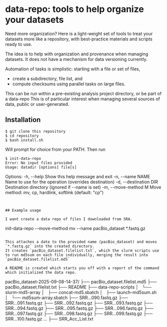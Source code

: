 # data-repo: tools to help organize your datasets
Need more organization? Here is a light-weight set of tools to treat your datasets more like a repository, with best-practice materials and scripts ready to use.

The idea is to help with organization and provenance when managing datasets.  It does not have a mechanism for data versioning currently.

Automation of tasks is simplistic: starting with a file or set of files, 
* create a subdirectory, file list, and
* compute checksums using parallel tasks on large files.

This can be run within a pre-existing analysis project directory, or be part of a data-repo This is of particular interest when managing several sources of data, 
public or user-generated.

## Installation
```
$ git clone this repository
$ cd repository
$ bash install.sh
```
Will prompt for choice from your PATH. 
Then run

```
$ init-data-repo 
Error: No input files provided
Usage: datadir [options] file[s]
```

Options:
  -h, --help            Show this help message and exit
  -n, --name NAME       Name to use for the operation (overrides destination)
  -d, --destination DIR Destination directory (ignored if --name is set)
  -m, --move-method M   Move method: mv, cp, hardlink, softlink (default: "cp")
```


## Example usage

I want create a data repo of files I downloaded from SRA.

```
init-data-repo --move-method mv --name pacBio_dataset *.fastq.gz
```

This attaches a date to the provided name (pacBio_dataset) and moves `*.fastq.gz` into the created directory.  
It creates `pacBio_dataset.filelist.txt`, which the slurm scripts use to run md5sum on each file individually, merging the result into `pacBio_dataset.filelist.md5` 

A README is created which starts you off with a report of the command which initialized the data repo.  
```
pacBio_dataset-2025-09-08-14-37/
├── pacBio_dataset.filelist.md5
├── pacBio_dataset.filelist.txt
├── README
├── data-repo-scripts
│   └── slurm-md5-array
│       ├── concat-md5.sbatch
│       ├── launch-md5sum.sh
│       └── md5sum-array.sbatch
├── SRR...090.fastq.gz
├── SRR...091.fastq.gz
├── SRR...092.fastq.gz
├── SRR...093.fastq.gz
├── SRR...094.fastq.gz
├── SRR...095.fastq.gz
├── SRR...096.fastq.gz
├── SRR...097.fastq.gz
├── SRR...098.fastq.gz
├── SRR...099.fastq.gz
├── SRR...100.fastq.gz
  ...
├── SRR_Acc_List.txt

```

